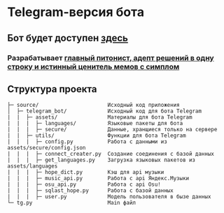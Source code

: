 # Telegram-версия бота
## Бот будет доступен [здесь](https://t.me/notify_music_bot)
### Разрабатывает [главный питонист, адепт решений в одну строку и истинный ценитель мемов с симплом](https://github.com/GGergy)

## Структура проекта

    ├─ source/                      Исходный код приложения
    │  ├─ telegram_bot/             Исходный код для бота Telegram
    |  |  ├─ assets/                Материалы для бота Telegram
    |  |  |  ├─ languages/          Языковые пакеты для бота
    |  |  |  ├─ secure/             Данные, хранщиеся только на сервере
    |  |  ├─ utils/                 Функции для бота Telegram
    |  |  |  ├─ config.py           Работа с данными из assets/secure/config.json
    |  |  |  ├─ connect_creater.py  Создание соединения с базой данных
    |  |  |  ├─ get_languages.py    Загрузка языковых пакетов из assets/languages
    |  |  |  ├─ hope_dict.py        Кэш для api музыки
    |  |  |  ├─ music_api.py        Работа с api Яндекс.Музыки
    |  |  |  ├─ osu_api.py          Работа с api Osu!
    |  |  |  ├─ sqlast_hope.py      Работа с базой данных
    |  |  |  ├─ user.py             Модель пользователя в бызе данных
    └─ tg.py                        Main файл
